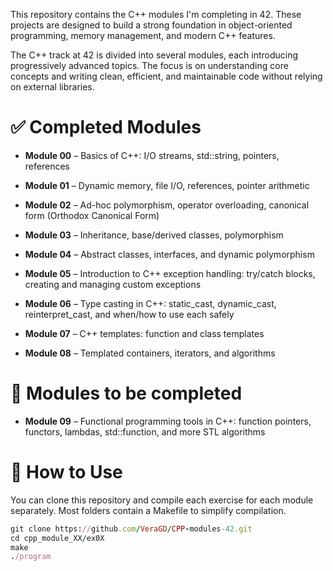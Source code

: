 This repository contains the C++ modules I'm completing in 42. These projects are designed to build a strong foundation in object-oriented programming, memory management, and modern C++ features.

The C++ track at 42 is divided into several modules, each introducing progressively advanced topics. The focus is on understanding core concepts and writing clean, efficient, and maintainable code without relying on external libraries.

# ✅ Completed Modules
- **Module 00** – Basics of C++: I/O streams, std::string, pointers, references

- **Module 01** – Dynamic memory, file I/O, references, pointer arithmetic

- **Module 02** – Ad-hoc polymorphism, operator overloading, canonical form (Orthodox Canonical Form)

- **Module 03** – Inheritance, base/derived classes, polymorphism

- **Module 04** – Abstract classes, interfaces, and dynamic polymorphism

- **Module 05** – Introduction to C++ exception handling: try/catch blocks, creating and managing custom exceptions

- **Module 06** – Type casting in C++: static_cast, dynamic_cast, reinterpret_cast, and when/how to use each safely
  
- **Module 07** – C++ templates: function and class templates

- **Module 08** – Templated containers, iterators, and algorithms

# 🚀 Modules to be completed

- **Module 09** – Functional programming tools in C++: function pointers, functors, lambdas, std::function, and more STL algorithms

# 🔧 How to Use
You can clone this repository and compile each exercise for each module separately. Most folders contain a Makefile to simplify compilation.
```ruby
git clone https://github.com/VeraGD/CPP-modules-42.git
cd cpp_module_XX/ex0X
make
./program
```
